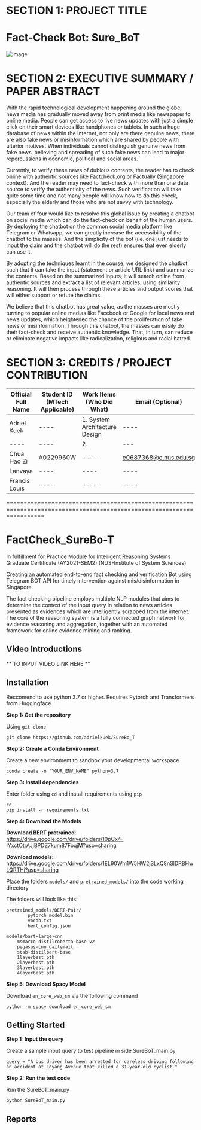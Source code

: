 # SECTION 1: PROJECT TITLE

# Fact-Check Bot: Sure_BoT

![image](https://user-images.githubusercontent.com/67159970/114393719-ee628600-9bcc-11eb-9266-472a2d3041da.png)


# SECTION 2: EXECUTIVE SUMMARY / PAPER ABSTRACT

With the rapid technological development happening around the globe, news media has gradually moved away from print media like newspaper to online media. People can get access to live news updates with just a simple click on their smart devices like handphones or tablets. In such a huge database of news within the Internet, not only are there genuine news, there are also fake news or misinformation which are shared by people with ulterior motives. When individuals cannot distinguish genuine news from fake news, believing and spreading of such fake news can lead to major repercussions in economic, political and social areas.

Currently, to verify these news of dubious contents, the reader has to check online with authentic sources like Factcheck.org or Factually (Singapore context). And the reader may need to fact-check with more than one data source to verify the authenticity of the news. Such verification will take quite some time and not many people will know how to do this check, especially the elderly and those who are not savvy with technology.

Our team of four would like to resolve this global issue by creating a chatbot on social media which can do the fact-check on behalf of the human users. By deploying the chatbot on the common social media platform like Telegram or Whatsapp, we can greatly increase the accessibility of the chatbot to the masses. And the simplicity of the bot (i.e. one just needs to input the claim and the chatbot will do the rest) ensures that even elderly can use it.

By adopting the techniques learnt in the course, we designed the chatbot such that it can take the input (statement or article URL link) and summarize the contents. Based on the summarized inputs, it will search online from authentic sources and extract a list of relevant articles, using similarity reasoning. It will then process through these articles and output scores that will either support or refute the claims. 

We believe that this chatbot has great value, as the masses are mostly turning to popular online medias like Facebook or Google for local news and news updates, which heightened the chance of the proliferation of fake news or misinformation. Through this chatbot, the masses can easily do their fact-check and receive authentic knowledge. That, in turn, can reduce or eliminate negative impacts like radicalization, religious and racial hatred.

# SECTION 3: CREDITS / PROJECT CONTRIBUTION

| Official Full Name | Student ID (MTech Applicable) | Work Items (Who Did What) | Email (Optional)
| ---- | ---- | ---- | ---- |
| Adriel Kuek | ---- | 1. System Architecture Design| ---- |
| ---- | ---- | 2. | --- |
| Chua Hao Zi | A0229960W | ---- | e0687368@e.nus.edu.sg
| Lanvaya |---- | ---- | ---- |
| Francis Louis | ---- | ---- | ---- |















=======================================================================================================================
# FactCheck_SureBo-T
In fulfillment for Practice Module for Intelligent Reasoning Systems Graduate Certificate (AY2021-SEM2)
(NUS-Institute of System Sciences)

Creating an automated end-to-end fact checking and verification Bot using Telegram BOT API for timely intervention against mis/disinformation in Singapore.

The fact checking pipeline employs multiple NLP modules that aims to determine the context of the input query in relation to news articles presented as evidences which are intelligently scrapped from the internet. The core of the reasoning system is a fully connected graph network for evidence reasoning and aggregation, together with an automated framework for online evidence mining and ranking.

## Video Introductions
** TO INPUT VIDEO LINK HERE **

## Installation
Reccomend to use python 3.7 or higher. Requires Pytorch and Transformers from Huggingface

**Step 1: Get the repository**

Using `git clone`
```
git clone https://github.com/adrielkuek/SureBo_T
```
**Step 2: Create a Conda Environment**

Create a new environment to sandbox your developmental workspace
```
conda create -n "YOUR_ENV_NAME" python=3.7
```
**Step 3: Install dependencies**

Enter folder using `cd` and install requirements using `pip`
```
cd
pip install -r requirements.txt
```
**Step 4: Download the Models**

**Download BERT pretrained**: https://drive.google.com/drive/folders/10pCx4-IYxctOtrAJjBPDZ7kum87FoqjM?usp=sharing

**Download models**: https://drive.google.com/drive/folders/1EL90Wm1W5HW2jSLxQ8nSlDRBHwLQRTHj?usp=sharing

Place the folders ``models/`` and ``pretrained_models/`` into the code working directory

The folders will look like this:
```
pretrained_models/BERT-Pair/
    	pytorch_model.bin
    	vocab.txt
    	bert_config.json
    	
models/bart-large-cnn
	msmarco-distilroberta-base-v2
	pegasus-cnn_dailymail
	stsb-distilbert-base
	1layerbest.pth
	2layerbest.pth
	3layerbest.pth
	4layerbest.pth
```
**Step 5: Download Spacy Model**

Download ``en_core_web_sm`` via the following command
```
python -m spacy download en_core_web_sm
```

## Getting Started
**Step 1: Input the query**

Create a sample input query to test pipeline in side SureBoT_main.py
```
query = "A bus driver has been arrested for careless driving following an accident at Loyang Avenue that killed a 31-year-old cyclist."
```
**Step 2: Run the test code**

Run the SureBoT_main.py
```
python SureBoT_main.py
```
## Reports

